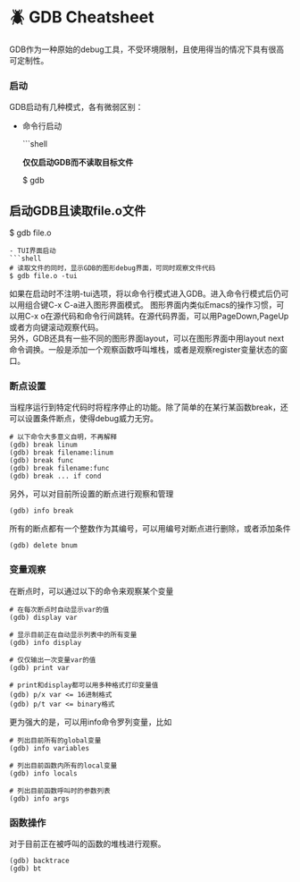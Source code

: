 # :beetle: GDB Cheatsheet

GDB作为一种原始的debug工具，不受环境限制，且使用得当的情况下具有很高可定制性。

### 启动

GDB启动有几种模式，各有微弱区别：

* 命令行启动

  \`\`\`shell

  **仅仅启动GDB而不读取目标文件**

  $ gdb

## 启动GDB且读取file.o文件

$ gdb file.o

```text
- TUI界面启动
```shell
# 读取文件的同时，显示GDB的图形debug界面，可同时观察文件代码
$ gdb file.o -tui
```

如果在启动时不注明-tui选项，将以命令行模式进入GDB。进入命令行模式后仍可以用组合键C-x C-a进入图形界面模式。 图形界面内类似Emacs的操作习惯，可以用C-x o在源代码和命令行间跳转。在源代码界面，可以用PageDown,PageUp或者方向键滚动观察代码。  
另外，GDB还具有一些不同的图形界面layout，可以在图形界面中用layout next命令调换。一般是添加一个观察函数呼叫堆栈，或者是观察register变量状态的窗口。

### 断点设置

当程序运行到特定代码时将程序停止的功能。除了简单的在某行某函数break，还可以设置条件断点，使得debug威力无穷。

```text
# 以下命令大多意义自明，不再解释
(gdb) break linum
(gdb) break filename:linum
(gdb) break func
(gdb) break filename:func
(gdb) break ... if cond
```

另外，可以对目前所设置的断点进行观察和管理

```text
(gdb) info break
```

所有的断点都有一个整数作为其编号，可以用编号对断点进行删除，或者添加条件

```text
(gdb) delete bnum
```

### 变量观察

在断点时，可以通过以下的命令来观察某个变量

```text
# 在每次断点时自动显示var的值
(gdb) display var

# 显示目前正在自动显示列表中的所有变量
(gdb) info display

# 仅仅输出一次变量var的值
(gdb) print var

# print和display都可以用多种格式打印变量值
(gdb) p/x var <= 16进制格式
(gdb) p/t var <= binary格式
```

更为强大的是，可以用info命令罗列变量，比如

```text
# 列出目前所有的global变量
(gdb) info variables

# 列出目前函数内所有的local变量
(gdb) info locals

# 列出目前函数呼叫时的参数列表
(gdb) info args
```

### 函数操作

对于目前正在被呼叫的函数的堆栈进行观察。

```text
(gdb) backtrace
(gdb) bt
```

